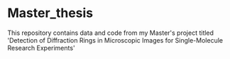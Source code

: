 # Master_thesis
This repository contains data and code from my Master's project titled 'Detection of Diffraction Rings in Microscopic Images for Single-Molecule Research Experiments'
